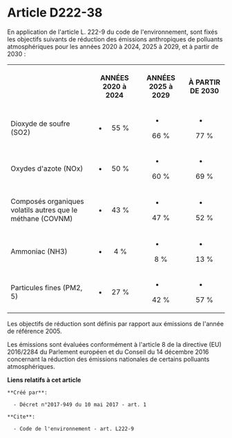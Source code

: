 # Article D222-38

En application de l'article L. 222-9 du code de l'environnement, sont fixés les objectifs suivants de réduction des émissions
anthropiques de polluants atmosphériques pour les années 2020 à 2024, 2025 à 2029, et à partir de 2030 :

<table>
  <tbody>
    <tr>
      <th> </th>
      <th>

ANNÉES 2020 à 2024</th>
      <th>

ANNÉES 2025 à 2029</th>
      <th>

À PARTIR DE 2030</th>
    </tr>
    <tr>
      <td align="left">

Dioxyde de soufre (SO2)</td>
      <td align="center">

- 55 %</td>
      <td align="center">

- 66 %</td>
      <td align="center">

- 77 %</td>
    </tr>
    <tr>
      <td align="left">

Oxydes d'azote (NOx)</td>
      <td align="center">

- 50 %</td>
      <td align="center">

- 60 %</td>
      <td align="center">

- 69 %</td>
    </tr>
    <tr>
      <td align="left">

Composés organiques volatils autres que le méthane (COVNM)</td>
      <td align="center">

- 43 %</td>
      <td align="center">

- 47 %</td>
      <td align="center">

- 52 %</td>
    </tr>
    <tr>
      <td align="left">

Ammoniac (NH3)</td>
      <td align="center">

- 4 %</td>
      <td align="center">

- 8 %</td>
      <td align="center">

- 13 %</td>
    </tr>
    <tr>
      <td align="left">

Particules fines (PM2, 5)</td>
      <td align="center">

- 27 %</td>
      <td align="center">

- 42 %</td>
      <td align="center">

- 57 %</td>
    </tr>
  </tbody>
</table>

Les objectifs de réduction sont définis par rapport aux émissions de l'année de référence 2005.

Les émissions sont évaluées conformément à l'article 8 de la directive (EU) 2016/2284 du Parlement européen et du Conseil du
14 décembre 2016 concernant la réduction des émissions nationales de certains polluants atmosphériques.

**Liens relatifs à cet article**

	**Créé par**:

	  - Décret n°2017-949 du 10 mai 2017 - art. 1

	**Cite**:

	  - Code de l'environnement - art. L222-9
